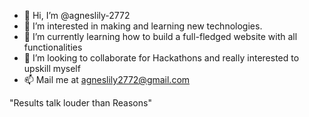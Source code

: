 - 👋 Hi, I’m @agneslily-2772
- 👀 I’m interested in making and learning new technologies.
- 🌱 I’m currently learning how to build a full-fledged website with all functionalities
- 💞️ I’m looking to collaborate for Hackathons and really interested to upskill myself
- 📫 Mail me at agneslily2772@gmail.com

"Results talk louder than Reasons"
